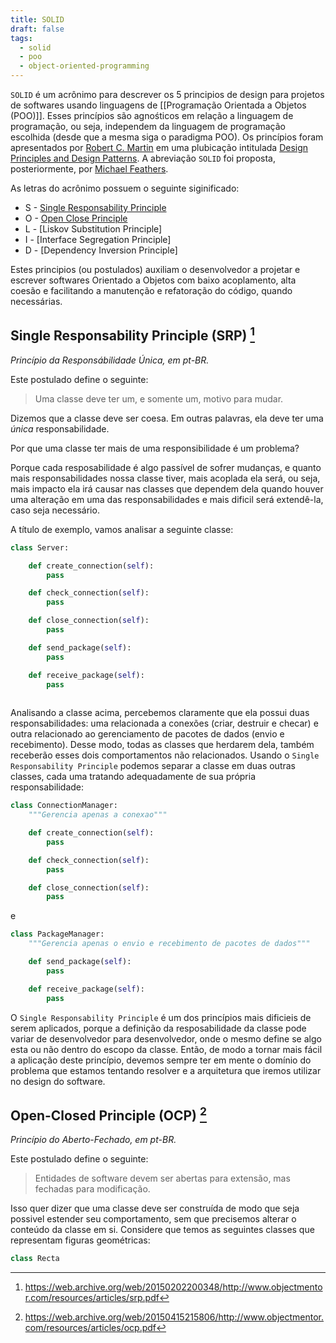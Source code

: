```yaml
---
title: SOLID
draft: false
tags:
  - solid 
  - poo 
  - object-oriented-programming
---
```


`SOLID` é um acrônimo para descrever os 5 principios de design para projetos de softwares usando linguagens de [[Programação Orientada a Objetos (POO)]]. Esses princípios são agnośticos em relação a linguagem de programação, ou seja, independem da linguagem de programação escolhida (desde que a mesma siga o paradigma POO). Os princípios foram apresentados por [Robert C. Martin](https://en.wikipedia.org/wiki/Robert_C._Martin) em uma plubicação intitulada [Design Principles and Design Patterns](https://web.archive.org/web/20150906155800/http://www.objectmentor.com/resources/articles/Principles_and_Patterns.pdf). A abreviação `SOLID` foi proposta, posteriormente, por [Michael Feathers](https://www.google.com/search?client=firefox-b-lm&q=Michael+Feathers).

As letras do acrônimo possuem o seguinte siginificado:

* S - [Single Responsability Principle](#single-responsability-principle-srp-1)
* O - [Open Close Principle](#open-closed-principle-ocp-2)
* L - [Liskov Substitution Principle]
* I - [Interface Segregation Principle]
* D - [Dependency Inversion Principle]

Estes principios (ou postulados) auxiliam o desenvolvedor a projetar e escrever softwares Orientado a Objetos com baixo acoplamento, alta coesão e facilitando a manutenção e refatoração do código, quando necessárias.

## Single Responsability Principle (SRP) [^srp]

*Princípio da Responsábilidade Única, em pt-BR.* 

Este postulado define o seguinte:

> Uma classe deve ter um, e somente um, motivo para mudar.

Dizemos que a classe deve ser coesa. Em outras palavras, ela deve ter uma *única* responsabilidade.
 
Por que uma classe ter mais de uma responsibilidade é um problema? 

Porque cada resposabilidade é algo passível de sofrer mudanças, e quanto mais responsabilidades nossa classe tiver, mais acoplada ela será, ou seja, mais impacto ela irá causar nas classes que dependem dela quando houver uma alteração em uma das responsabilidades e mais dificil será extendê-la, caso seja necessário. 

A título de exemplo, vamos analisar a seguinte classe:

```python
class Server: 

	def create_connection(self):
		pass

	def check_connection(self):
		pass

	def close_connection(self):
	    pass

	def send_package(self):
	    pass

	def receive_package(self):
		pass
	
```

Analisando a classe acima, percebemos claramente que ela possui duas responsabilidades: uma relacionada a conexões (criar, destruir e checar) e outra relacionado ao gerenciamento de pacotes de dados (envio e recebimento). Desse modo, todas as classes que herdarem dela, também receberão esses dois comportamentos não relacionados. Usando o `Single Responsability Principle` podemos separar a classe em duas outras classes, cada uma tratando adequadamente de sua própria responsabilidade:

```python
class ConnectionManager:
	"""Gerencia apenas a conexao"""

	def create_connection(self):
		pass

	def check_connection(self):
		pass

	def close_connection(self):
	    pass	
```

e 

```python
class PackageManager:
	"""Gerencia apenas o envio e recebimento de pacotes de dados"""

	def send_package(self):
	    pass

	def receive_package(self):
		pass	
```

O `Single Responsability Principle` é um dos princípios mais dificieis de serem aplicados, porque a definição da resposabilidade da classe pode variar de desenvolvedor para desenvolvedor, onde o mesmo define se algo esta ou não dentro do escopo da classe. Então, de modo a tornar mais fácil a aplicação deste princípio, devemos sempre ter em mente o domínio do problema que estamos tentando resolver e a arquitetura que iremos utilizar no design do software.

## Open-Closed Principle (OCP) [^ocp]

*Princípio do Aberto-Fechado, em pt-BR.*

Este postulado define o seguinte:

> Entidades de software devem ser abertas para extensão, mas fechadas para modificação.

Isso quer dizer que uma classe deve ser construída de modo que seja possivel estender seu comportamento, sem que precisemos alterar o conteúdo da classe em si. Considere que temos as seguintes classes que representam figuras geométricas:

```python
class Recta
```

[^srp]: https://web.archive.org/web/20150202200348/http://www.objectmentor.com/resources/articles/srp.pdf
[^ocp]: https://web.archive.org/web/20150415215806/http://www.objectmentor.com/resources/articles/ocp.pdf

